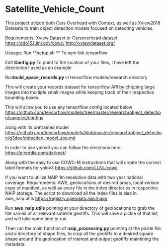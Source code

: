 # Satellite_Vehicle_Count

This project utlized both Cars Overhead with Context, as well as Xview2018 Datasets to train object deteciton models focused on detecting vehicles. 

Requirements: Xview Dataset or Carsoverhead dataset
https://gdo152.llnl.gov/cowc/
http://xviewdataset.org/



Useage:
Run **setup.sh **
To sym link tensorflow

Edit **Config.py**
To point to the location of your files, I have left the directories I used as an example

Run**build_space_records.py**
in tensorflow models/research directory

This will create your records dataset for tensorflow API by chipping large images into multiple small images while keeping track of their respective bounding boxes.

This will allow you to use any tensorflow config located below
https://github.com/tensorflow/models/tree/master/research/object_detection/samples/configs

along with its pretrained model
https://github.com/tensorflow/models/blob/master/research/object_detection/g3doc/detection_model_zoo.md

In order to use yolov3 you can follow the directions here
https://pjreddie.com/darknet/

Along with the easy to use COWC-M instructions that will create the correct label formats for yolov3
https://github.com/LLNL/cowc

If you want to utilize NAIP 1m reoslution data with two year national coverage.
Requirements: AWS, geolocations of desired areas, local verison copy of manifest, as well as every file in the index directories in respective NAIP storage. The script to download all the index files is also in aws_naip.utils
https://registry.opendata.aws/naip/


Run **aws_naip.utils** pointing at your directory of geolocations to grab the file names of all relevant satellite geotiffs.
This will save a pickle of that list, and will take some time to run.

Then run the main function of **naip_processing.py** pointing at the pickle file and a directory of shape files, to crop all the geotiffs to a desired square shape around the geolocation of interest and output geotiffs maintining the metadata.
